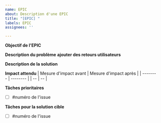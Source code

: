 ```yaml
---
name: EPIC
about: Description d'une EPIC
title: "[EPIC] "
labels: EPIC
assignees: ''

---
```


**Objectif de l'EPIC**

**Description du problème**
__ajouter des retours utilisateurs__

**Description de la solution**

**Impact attendu**
| Mesure d'impact avant | Mesure d'impact après |
| -------- | -------- |
| --     | --     |

**Tâches prioritaires**
- [ ] #numéro de l'issue

**Tâches pour la solution cible**
- [ ] #numéro de l'issue
